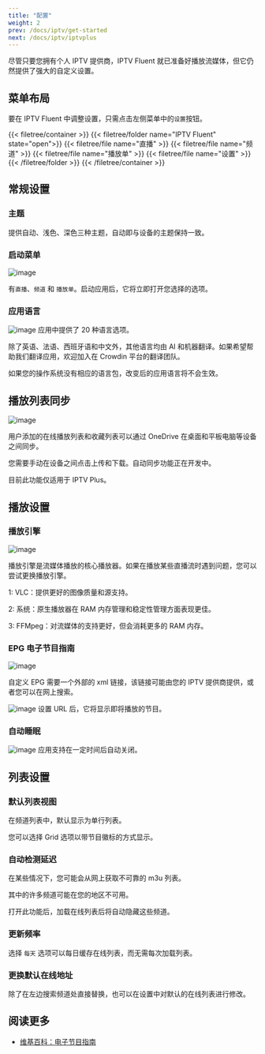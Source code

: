 ```yaml
---
title: "配置"
weight: 2
prev: /docs/iptv/get-started
next: /docs/iptv/iptvplus
---
```


尽管只要您拥有个人 IPTV 提供商，IPTV Fluent 就已准备好播放流媒体，但它仍然提供了强大的自定义设置。

<!--more-->
## 菜单布局

要在 IPTV Fluent 中调整设置，只需点击左侧菜单中的`设置`按钮。

{{< filetree/container >}}
{{< filetree/folder name="IPTV Fluent" state="open">}}
{{< filetree/file name="直播" >}}
{{< filetree/file name="频道" >}}
{{< filetree/file name="播放单" >}}
{{< filetree/file name="设置" >}}
{{< /filetree/folder >}}
{{< /filetree/container >}}

## 常规设置

### 主题

提供自动、浅色、深色三种主题，自动即与设备的主题保持一致。

### 启动菜单

![image](https://od.lk/s/200607426_u0Sx5/launchmenu.png)

有`直播`、`频道` 和 `播放单`。启动应用后，它将立即打开您选择的选项。

### 应用语言

![image](https://od.lk/s/200607851_yegn7/language.png)
应用中提供了 20 种语言选项。

除了英语、法语、西班牙语和中文外，其他语言均由 AI 和机器翻译。如果希望帮助我们翻译应用，欢迎加入在 Crowdin 平台的翻译团队。

如果您的操作系统没有相应的语言包，改变后的应用语言将不会生效。

## 播放列表同步

![image](https://od.lk/s/200608026_n1oNA/sync.png)

用户添加的在线播放列表和收藏列表可以通过 OneDrive 在桌面和平板电脑等设备之间同步。

您需要手动在设备之间点击上传和下载。自动同步功能正在开发中。

目前此功能仅适用于 IPTV Plus。

## 播放设置

### 播放引擎

![image](https://od.lk/s/200609031_t4bhu/playbackengine.png)

播放引擎是流媒体播放的核心播放器。如果在播放某些直播流时遇到问题，您可以尝试更换播放引擎。

1: VLC：提供更好的图像质量和源支持。

2: 系统：原生播放器在 RAM 内存管理和稳定性管理方面表现更佳。

3: FFMpeg：对流媒体的支持更好，但会消耗更多的 RAM 内存。

### EPG 电子节目指南

![image](https://od.lk/s/200611282_LCp8I/EPG.png)

自定义 EPG 需要一个外部的 xml 链接，该链接可能由您的 IPTV 提供商提供，或者您可以在网上搜索。

![image](https://od.lk/s/200612577_CWt9Q/epg2.png)
设置 URL 后，它将显示即将播放的节目。

### 自动睡眠

![image](https://od.lk/s/200612991_jD6Gx/autosleep.png)
应用支持在一定时间后自动关闭。

## 列表设置

### 默认列表视图

在频道列表中，默认显示为单行列表。

您可以选择 Grid 选项以带节目徽标的方式显示。

### 自动检测延迟

在某些情况下，您可能会从网上获取不可靠的 m3u 列表。

其中的许多频道可能在您的地区不可用。

打开此功能后，加载在线列表后将自动隐藏这些频道。

### 更新频率

选择 `每天` 选项可以每日缓存在线列表，而无需每次加载列表。

### 更换默认在线地址

除了在左边搜索频道处直接替换，也可以在设置中对默认的在线列表进行修改。

## 阅读更多

- [维基百科：电子节目指南](https://zh.wikipedia.org/wiki/%E7%94%B5%E5%AD%90%E8%8A%82%E7%9B%AE%E6%8C%87%E5%8D%97)
